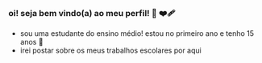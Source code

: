   ### oi! seja bem vindo(a) ao meu perfil! 🙌 ❤️‍🩹
  
* sou uma estudante do ensino médio! estou no primeiro ano e tenho 15 anos 👀
* irei postar sobre os meus trabalhos escolares por aqui

<!---
MACJSUN/MACJSUN is a ✨ special ✨ repository because its `README.md` (this file) appears on your GitHub profile.
You can click the Preview link to take a look at your changes.
--->
